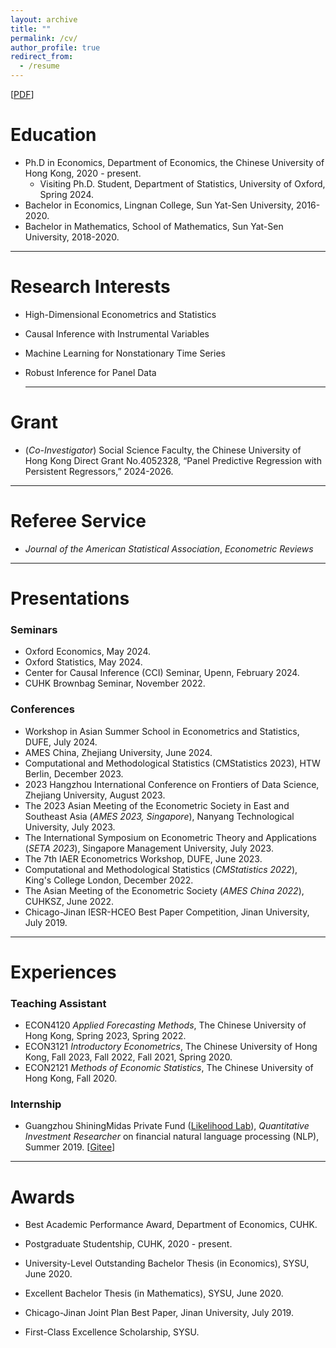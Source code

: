 ```yaml
---
layout: archive
title: ""
permalink: /cv/
author_profile: true
redirect_from:
  - /resume
---
```


[[PDF](http://ziweimei.github.io/cv_zwmei.pdf)]

# Education

* Ph.D in Economics, Department of Economics, the Chinese University of Hong Kong, 2020 - present.
  * Visiting Ph.D. Student, Department of Statistics, University of Oxford, Spring 2024.
* Bachelor in Economics, Lingnan College, Sun Yat-Sen University, 2016-2020. 
* Bachelor in Mathematics, School of Mathematics, Sun Yat-Sen University, 2018-2020. 


***



# Research Interests

* High-Dimensional Econometrics and Statistics

* Causal Inference with Instrumental Variables

* Machine Learning for Nonstationary Time Series

* Robust Inference for Panel Data

  ***


  

# Grant

- (*Co-Investigator*) Social Science Faculty, the Chinese University of Hong Kong Direct Grant No.4052328, “Panel Predictive Regression with Persistent Regressors,” 2024-2026. 

------



# Referee Service

* *Journal of the American Statistical Association*, *Econometric Reviews*

***



# Presentations

### Seminars

* Oxford Economics, May 2024. 
* Oxford Statistics, May 2024. 
* Center for Causal Inference (CCI) Seminar, Upenn, February 2024. 
* CUHK Brownbag Seminar, November 2022.

### Conferences

* Workshop in Asian Summer School in Econometrics and Statistics, DUFE, July 2024.
* AMES China, Zhejiang University, June 2024. 
* Computational and Methodological Statistics (CMStatistics 2023), HTW Berlin, December 2023. 
* 2023 Hangzhou International Conference on Frontiers of Data Science, Zhejiang University, August 2023. 
* The 2023 Asian Meeting of the Econometric Society in East and Southeast Asia (*AMES 2023, Singapore*), Nanyang Technological University, July 2023. 
* The International Symposium on Econometric Theory and Applications (*SETA 2023*), Singapore Management University, July 2023. 
* The 7th IAER Econometrics Workshop, DUFE, June 2023.
* Computational and Methodological Statistics (*CMStatistics 2022*), King's College London, December 2022. 
* The Asian Meeting of the Econometric Society (*AMES China 2022*), CUHKSZ, June 2022. 
* Chicago-Jinan IESR-HCEO Best Paper Competition, Jinan University, July 2019.

***



# Experiences

### Teaching Assistant

* ECON4120 *Applied Forecasting Methods*, The Chinese University of Hong Kong, Spring 2023, Spring 2022.
* ECON3121 *Introductory Econometrics*, The Chinese University of Hong Kong,
  Fall 2023, Fall 2022, Fall 2021, Spring 2020.
* ECON2121 *Methods of Economic Statistics*, The Chinese University of Hong Kong, Fall 2020.

### Internship

* Guangzhou ShiningMidas Private Fund ([Likelihood Lab](http://www.maxlikelihood.cn/)), *Quantitative Investment Researcher* on financial natural language processing (NLP), Summer 2019.  [[Gitee](https://gitee.com/likelihoodlab/NL)]

***



# Awards 

* Best Academic Performance Award, Department of Economics, CUHK.

* Postgraduate Studentship, CUHK, 2020 - present. 

* University-Level Outstanding Bachelor Thesis (in Economics), SYSU, June 2020. 

* Excellent Bachelor Thesis (in Mathematics), SYSU, June 2020.

* Chicago-Jinan Joint Plan Best Paper, Jinan University, July 2019. 

* First-Class Excellence Scholarship, SYSU. 


  

